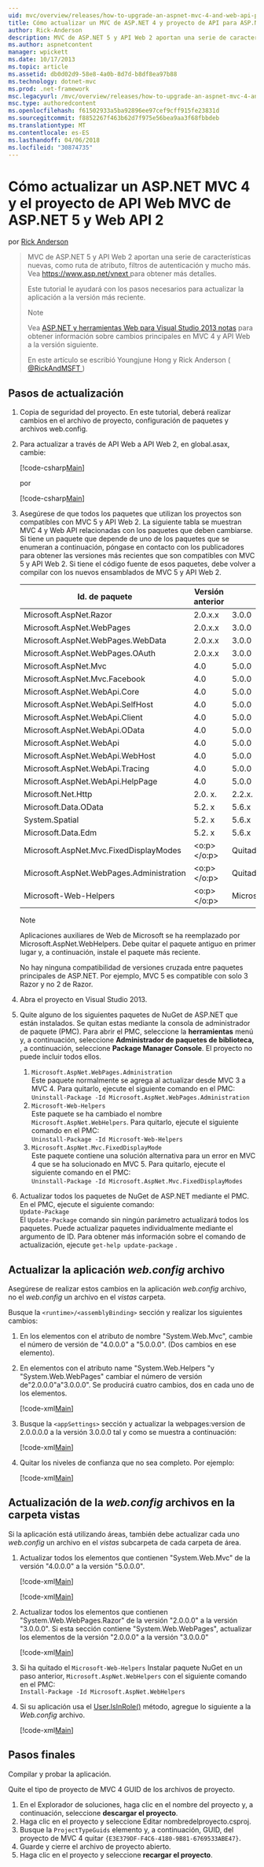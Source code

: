 ```yaml
---
uid: mvc/overview/releases/how-to-upgrade-an-aspnet-mvc-4-and-web-api-project-to-aspnet-mvc-5-and-web-api-2
title: Cómo actualizar un MVC de ASP.NET 4 y proyecto de API para ASP.NET MVC 5 y Web API 2 Web | Documentos de Microsoft
author: Rick-Anderson
description: MVC de ASP.NET 5 y API Web 2 aportan una serie de características nuevas, como ruta de atributo, filtros de autenticación y mucho más.
ms.author: aspnetcontent
manager: wpickett
ms.date: 10/17/2013
ms.topic: article
ms.assetid: db0d02d9-58e8-4a0b-8d7d-b8df8ea97b88
ms.technology: dotnet-mvc
ms.prod: .net-framework
msc.legacyurl: /mvc/overview/releases/how-to-upgrade-an-aspnet-mvc-4-and-web-api-project-to-aspnet-mvc-5-and-web-api-2
msc.type: authoredcontent
ms.openlocfilehash: f61502933a5ba92896ee97cef9cff915fe23831d
ms.sourcegitcommit: f8852267f463b62d7f975e56bea9aa3f68fbbdeb
ms.translationtype: MT
ms.contentlocale: es-ES
ms.lasthandoff: 04/06/2018
ms.locfileid: "30874735"
---
```

<a name="how-to-upgrade-an-aspnet-mvc-4-and-web-api-project-to-aspnet-mvc-5-and-web-api-2"></a>Cómo actualizar un ASP.NET MVC 4 y el proyecto de API Web MVC de ASP.NET 5 y Web API 2
====================
por [Rick Anderson](https://github.com/Rick-Anderson)

> MVC de ASP.NET 5 y API Web 2 aportan una serie de características nuevas, como ruta de atributo, filtros de autenticación y mucho más. Vea [ https://www.asp.net/vnext ](https://www.asp.net/core) para obtener más detalles.
> 
> Este tutorial le ayudará con los pasos necesarios para actualizar la aplicación a la versión más reciente.  
> 
> > [!NOTE]
> > Vea [ASP.NET y herramientas Web para Visual Studio 2013 notas](../../../visual-studio/overview/2013/release-notes.md) para obtener información sobre cambios principales en MVC 4 y API Web a la versión siguiente.
> 
>   
> 
> En este artículo se escribió Youngjune Hong y Rick Anderson ( [ @RickAndMSFT ](https://twitter.com/#!/RickAndMSFT) )


## <a name="upgrade-steps"></a>Pasos de actualización

1. Copia de seguridad del proyecto. En este tutorial, deberá realizar cambios en el archivo de proyecto, configuración de paquetes y archivos web.config.
2. Para actualizar a través de API Web a API Web 2, en global.asax, cambie:

    [!code-csharp[Main](how-to-upgrade-an-aspnet-mvc-4-and-web-api-project-to-aspnet-mvc-5-and-web-api-2/samples/sample1.cs)]

   por

    [!code-csharp[Main](how-to-upgrade-an-aspnet-mvc-4-and-web-api-project-to-aspnet-mvc-5-and-web-api-2/samples/sample2.cs)]
3. Asegúrese de que todos los paquetes que utilizan los proyectos son compatibles con MVC 5 y API Web 2. La siguiente tabla se muestran MVC 4 y Web API relacionadas con los paquetes que deben cambiarse. Si tiene un paquete que depende de uno de los paquetes que se enumeran a continuación, póngase en contacto con los publicadores para obtener las versiones más recientes que son compatibles con MVC 5 y API Web 2. Si tiene el código fuente de esos paquetes, debe volver a compilar con los nuevos ensamblados de MVC 5 y API Web 2.   

    | **Id. de paquete** | **Versión anterior** | **Nueva versión** |
    | --- | --- | --- |
    | Microsoft.AspNet.Razor | 2.0.x.x | 3.0.0 |
    | Microsoft.AspNet.WebPages | 2.0.x.x | 3.0.0 |
    | Microsoft.AspNet.WebPages.WebData | 2.0.x.x | 3.0.0 |
    | Microsoft.AspNet.WebPages.OAuth | 2.0.x.x | 3.0.0 |
    | Microsoft.AspNet.Mvc | 4.0 | 5.0.0 |
    | Microsoft.AspNet.Mvc.Facebook | 4.0 | 5.0.0 |
    | Microsoft.AspNet.WebApi.Core | 4.0 | 5.0.0 |
    | Microsoft.AspNet.WebApi.SelfHost | 4.0 | 5.0.0 |
    | Microsoft.AspNet.WebApi.Client | 4.0 | 5.0.0 |
    | Microsoft.AspNet.WebApi.OData | 4.0 | 5.0.0 |
    | Microsoft.AspNet.WebApi | 4.0 | 5.0.0 |
    | Microsoft.AspNet.WebApi.WebHost | 4.0 | 5.0.0 |
    | Microsoft.AspNet.WebApi.Tracing | 4.0 | 5.0.0 |
    | Microsoft.AspNet.WebApi.HelpPage | 4.0 | 5.0.0 |
    | Microsoft.Net.Http | 2.0. x. | 2.2.x. |
    | Microsoft.Data.OData | 5.2. x | 5.6.x |
    | System.Spatial | 5.2. x | 5.6.x |
    | Microsoft.Data.Edm | 5.2. x | 5.6.x |
    | Microsoft.AspNet.Mvc.FixedDisplayModes | <o:p> </o:p> | Quitada |
    | Microsoft.AspNet.WebPages.Administration | <o:p> </o:p> | Quitada |
    | Microsoft-Web-Helpers | <o:p> </o:p> | Microsoft.AspNet.WebHelpers |

    > [!NOTE]
    > Aplicaciones auxiliares de Web de Microsoft se ha reemplazado por Microsoft.AspNet.WebHelpers. Debe quitar el paquete antiguo en primer lugar y, a continuación, instale el paquete más reciente.   
    >   
    > No hay ninguna compatibilidad de versiones cruzada entre paquetes principales de ASP.NET. Por ejemplo, MVC 5 es compatible con solo 3 Razor y no 2 de Razor.
4. Abra el proyecto en Visual Studio 2013.
5. Quite alguno de los siguientes paquetes de NuGet de ASP.NET que están instalados. Se quitan estas mediante la consola de administrador de paquete (PMC). Para abrir el PMC, seleccione la **herramientas** menú y, a continuación, seleccione **Administrador de paquetes de biblioteca,** , a continuación, seleccione **Package Manager Console**. El proyecto no puede incluir todos ellos.

    1. `Microsoft.AspNet.WebPages.Administration`  
   Este paquete normalmente se agrega al actualizar desde MVC 3 a MVC 4. Para quitarlo, ejecute el siguiente comando en el PMC:  
        `Uninstall-Package -Id Microsoft.AspNet.WebPages.Administration`
    2. `Microsoft-Web-Helpers`   
   Este paquete se ha cambiado el nombre `Microsoft.AspNet.WebHelpers`. Para quitarlo, ejecute el siguiente comando en el PMC:  
        `Uninstall-Package -Id Microsoft-Web-Helpers`
    3. `Microsoft.AspNet.Mvc.FixedDisplayMode`  
   Este paquete contiene una solución alternativa para un error en MVC 4 que se ha solucionado en MVC 5. Para quitarlo, ejecute el siguiente comando en el PMC:  
        `Uninstall-Package -Id Microsoft.AspNet.Mvc.FixedDisplayModes`
6. Actualizar todos los paquetes de NuGet de ASP.NET mediante el PMC. En el PMC, ejecute el siguiente comando:  
    `Update-Package`  
   El `Update-Package` comando sin ningún parámetro actualizará todos los paquetes. Puede actualizar paquetes individualmente mediante el argumento de ID. Para obtener más información sobre el comando de actualización, ejecute `get-help update-package` .

## <a name="update-the-application-webconfig-file"></a>Actualizar la aplicación *web.config* archivo

Asegúrese de realizar estos cambios en la aplicación *web.config* archivo, no el *web.config* un archivo en el *vistas* carpeta.

Busque la `<runtime>/<assemblyBinding>` sección y realizar los siguientes cambios:

1. En los elementos con el atributo de nombre "System.Web.Mvc", cambie el número de versión de "4.0.0.0" a "5.0.0.0". (Dos cambios en ese elemento).
2. En elementos con el atributo name &quot;System.Web.Helpers "y &quot;System.Web.WebPages&quot; cambiar el número de versión de"2.0.0.0"a"3.0.0.0". Se producirá cuatro cambios, dos en cada uno de los elementos.

    [!code-xml[Main](how-to-upgrade-an-aspnet-mvc-4-and-web-api-project-to-aspnet-mvc-5-and-web-api-2/samples/sample3.xml?highlight=6,10,14)]
3. Busque la `<appSettings>` sección y actualizar la webpages:version de 2.0.0.0.0 a la versión 3.0.0.0 tal y como se muestra a continuación:

    [!code-xml[Main](how-to-upgrade-an-aspnet-mvc-4-and-web-api-project-to-aspnet-mvc-5-and-web-api-2/samples/sample4.xml?highlight=2)]
4. Quitar los niveles de confianza que no sea completo. Por ejemplo:

    [!code-xml[Main](how-to-upgrade-an-aspnet-mvc-4-and-web-api-project-to-aspnet-mvc-5-and-web-api-2/samples/sample5.xml?highlight=2)]

## <a name="update-the-webconfig-files-under-the-views-folder"></a>Actualización de la *web.config* archivos en la carpeta vistas

Si la aplicación está utilizando áreas, también debe actualizar cada uno *web.config* un archivo en el *vistas* subcarpeta de cada carpeta de área.

1. Actualizar todos los elementos que contienen "System.Web.Mvc" de la versión "4.0.0.0" a la versión "5.0.0.0".  

    [!code-xml[Main](how-to-upgrade-an-aspnet-mvc-4-and-web-api-project-to-aspnet-mvc-5-and-web-api-2/samples/sample6.xml?highlight=2)]

    [!code-xml[Main](how-to-upgrade-an-aspnet-mvc-4-and-web-api-project-to-aspnet-mvc-5-and-web-api-2/samples/sample7.xml?highlight=4-6,8)]
2. Actualizar todos los elementos que contienen "System.Web.WebPages.Razor" de la versión "2.0.0.0" a la versión "3.0.0.0". Si esta sección contiene "System.Web.WebPages", actualizar los elementos de la versión "2.0.0.0" a la versión "3.0.0.0"  

    [!code-xml[Main](how-to-upgrade-an-aspnet-mvc-4-and-web-api-project-to-aspnet-mvc-5-and-web-api-2/samples/sample8.xml?highlight=3-5)]
3. Si ha quitado el `Microsoft-Web-Helpers` Instalar paquete NuGet en un paso anterior, `Microsoft.AspNet.WebHelpers` con el siguiente comando en el PMC:  
    `Install-Package -Id Microsoft.AspNet.WebHelpers`
4. Si su aplicación usa el [User.IsInRole()](https://msdn.microsoft.com/en-us/library/system.web.security.roleprincipal.isinrole(v=vs.110).aspx) método, agregue lo siguiente a la *Web.config* archivo.

    [!code-xml[Main](how-to-upgrade-an-aspnet-mvc-4-and-web-api-project-to-aspnet-mvc-5-and-web-api-2/samples/sample9.xml)]

## <a name="final-steps"></a>Pasos finales

Compilar y probar la aplicación.

Quite el tipo de proyecto de MVC 4 GUID de los archivos de proyecto.

1. En el Explorador de soluciones, haga clic en el nombre del proyecto y, a continuación, seleccione **descargar el proyecto**.
2. Haga clic en el proyecto y seleccione Editar nombredelproyecto.csproj.
3. Busque la `ProjectTypeGuids` elemento y, a continuación, GUID, del proyecto de MVC 4 quitar `{E3E379DF-F4C6-4180-9B81-6769533ABE47}`.
4. Guarde y cierre el archivo de proyecto abierto.
5. Haga clic en el proyecto y seleccione **recargar el proyecto**.
